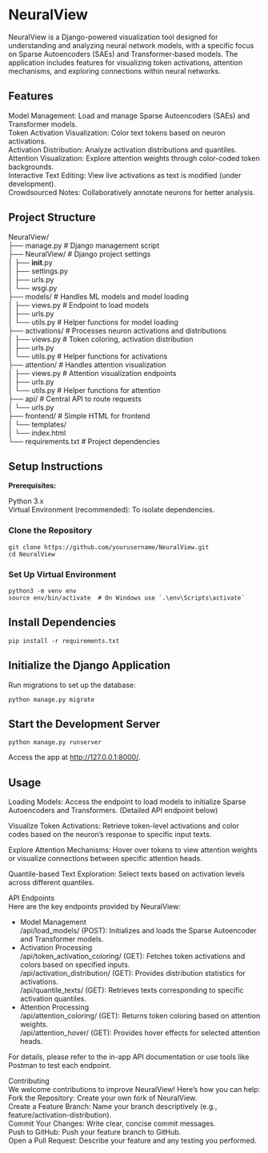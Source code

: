 # NeuralView

NeuralView is a Django-powered visualization tool designed for understanding and analyzing neural network models, with a specific focus on Sparse Autoencoders (SAEs) and Transformer-based models. The application includes features for visualizing token activations, attention mechanisms, and exploring connections within neural networks.

## Features

Model Management: Load and manage Sparse Autoencoders (SAEs) and Transformer models.  
Token Activation Visualization: Color text tokens based on neuron activations.  
Activation Distribution: Analyze activation distributions and quantiles.  
Attention Visualization: Explore attention weights through color-coded token backgrounds.  
Interactive Text Editing: View live activations as text is modified (under development).  
Crowdsourced Notes: Collaboratively annotate neurons for better analysis.

## Project Structure

NeuralView/  
├── manage.py             # Django management script  
├── NeuralView/           # Django project settings  
│   ├── __init__.py  
│   ├── settings.py  
│   ├── urls.py  
│   └── wsgi.py  
├── models/               # Handles ML models and model loading  
│   ├── views.py          # Endpoint to load models  
│   ├── urls.py  
│   └── utils.py          # Helper functions for model loading  
├── activations/          # Processes neuron activations and distributions  
│   ├── views.py          # Token coloring, activation distribution  
│   ├── urls.py  
│   └── utils.py          # Helper functions for activations  
├── attention/            # Handles attention visualization  
│   ├── views.py          # Attention visualization endpoints  
│   ├── urls.py  
│   └── utils.py          # Helper functions for attention  
├── api/                  # Central API to route requests  
│   └── urls.py  
├── frontend/             # Simple HTML for frontend  
│   └── templates/  
│       └── index.html  
└── requirements.txt      # Project dependencies

## Setup Instructions

**Prerequisites:**

Python 3.x  
Virtual Environment (recommended): To isolate dependencies.

### Clone the Repository

    git clone https://github.com/yourusername/NeuralView.git
    cd NeuralView

### Set Up Virtual Environment

    python3 -m venv env
    source env/bin/activate  # On Windows use `.\env\Scripts\activate`

## Install Dependencies

    pip install -r requirements.txt

## Initialize the Django Application

Run migrations to set up the database:

    python manage.py migrate

## Start the Development Server

    python manage.py runserver

Access the app at http://127.0.0.1:8000/.

## Usage

Loading Models: Access the endpoint to load models to initialize Sparse Autoencoders and Transformers. (Detailed API endpoint below)

Visualize Token Activations: Retrieve token-level activations and color codes based on the neuron’s response to specific input texts.

Explore Attention Mechanisms: Hover over tokens to view attention weights or visualize connections between specific attention heads.

Quantile-based Text Exploration: Select texts based on activation levels across different quantiles.

API Endpoints  
Here are the key endpoints provided by NeuralView:  
- Model Management  
/api/load_models/ (POST): Initializes and loads the Sparse Autoencoder and Transformer models.  
- Activation Processing  
/api/token_activation_coloring/ (GET): Fetches token activations and colors based on specified inputs.  
/api/activation_distribution/ (GET): Provides distribution statistics for activations.  
/api/quantile_texts/ (GET): Retrieves texts corresponding to specific activation quantiles.  
- Attention Processing  
/api/attention_coloring/ (GET): Returns token coloring based on attention weights.  
/api/attention_hover/ (GET): Provides hover effects for selected attention heads.  

For details, please refer to the in-app API documentation or use tools like Postman to test each endpoint.  

Contributing  
We welcome contributions to improve NeuralView! Here’s how you can help:  
Fork the Repository: Create your own fork of NeuralView.  
Create a Feature Branch: Name your branch descriptively (e.g., feature/activation-distribution).  
Commit Your Changes: Write clear, concise commit messages.  
Push to GitHub: Push your feature branch to GitHub.  
Open a Pull Request: Describe your feature and any testing you performed.
